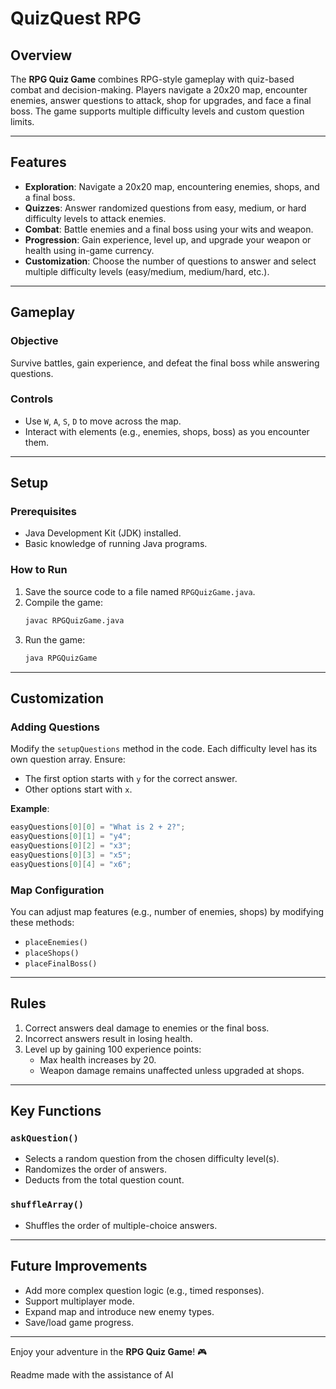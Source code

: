 
# QuizQuest RPG

## Overview
The **RPG Quiz Game** combines RPG-style gameplay with quiz-based combat and decision-making. Players navigate a 20x20 map, encounter enemies, answer questions to attack, shop for upgrades, and face a final boss. The game supports multiple difficulty levels and custom question limits.

---

## Features
- **Exploration**: Navigate a 20x20 map, encountering enemies, shops, and a final boss.
- **Quizzes**: Answer randomized questions from easy, medium, or hard difficulty levels to attack enemies.
- **Combat**: Battle enemies and a final boss using your wits and weapon.
- **Progression**: Gain experience, level up, and upgrade your weapon or health using in-game currency.
- **Customization**: Choose the number of questions to answer and select multiple difficulty levels (easy/medium, medium/hard, etc.).

---

## Gameplay
### Objective
Survive battles, gain experience, and defeat the final boss while answering questions.

### Controls
- Use `W`, `A`, `S`, `D` to move across the map.
- Interact with elements (e.g., enemies, shops, boss) as you encounter them.

---

## Setup
### Prerequisites
- Java Development Kit (JDK) installed.
- Basic knowledge of running Java programs.

### How to Run
1. Save the source code to a file named `RPGQuizGame.java`.
2. Compile the game:
   ```bash
   javac RPGQuizGame.java
   ```
3. Run the game:
   ```bash
   java RPGQuizGame
   ```

---

## Customization
### Adding Questions
Modify the `setupQuestions` method in the code. Each difficulty level has its own question array. Ensure:
- The first option starts with `y` for the correct answer.
- Other options start with `x`.

**Example**:
```java
easyQuestions[0][0] = "What is 2 + 2?";
easyQuestions[0][1] = "y4";
easyQuestions[0][2] = "x3";
easyQuestions[0][3] = "x5";
easyQuestions[0][4] = "x6";
```

### Map Configuration
You can adjust map features (e.g., number of enemies, shops) by modifying these methods:
- `placeEnemies()`
- `placeShops()`
- `placeFinalBoss()`

---

## Rules
1. Correct answers deal damage to enemies or the final boss.
2. Incorrect answers result in losing health.
3. Level up by gaining 100 experience points:
   - Max health increases by 20.
   - Weapon damage remains unaffected unless upgraded at shops.

---

## Key Functions
### `askQuestion()`
- Selects a random question from the chosen difficulty level(s).
- Randomizes the order of answers.
- Deducts from the total question count.

### `shuffleArray()`
- Shuffles the order of multiple-choice answers.

---

## Future Improvements
- Add more complex question logic (e.g., timed responses).
- Support multiplayer mode.
- Expand map and introduce new enemy types.
- Save/load game progress.

---

Enjoy your adventure in the **RPG Quiz Game**! 🎮

Readme made with the assistance of AI
